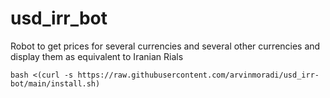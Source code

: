 # usd_irr_bot
Robot to get prices for several currencies and several other currencies and display them as equivalent to Iranian Rials

```
bash <(curl -s https://raw.githubusercontent.com/arvinmoradi/usd_irr-bot/main/install.sh)
```
